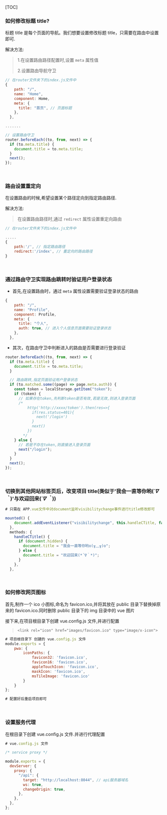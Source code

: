 [TOC]

### 如何修改标题 title?

标题 title 是每个页面的导航。我们想要设置修改标题 title，只需要在路由中设置即可.

解决方法:

> 1.在设置路由路径配置时,设置 `meta` 属性值
>
> 2.设置路由导航守卫

```js
// 在router文件夹下的index.js文件中
{
    path: "/",
    name: "Home",
    component: Home,
    meta: {
      title: "首页", // 页面标题
    },
  },

.......

// 设置路由守卫
router.beforeEach((to, from, next) => {
  if (to.meta.title) {
    document.title = to.meta.title;
  }
  next();
});
```

&nbsp;

### 路由设置重定向

在设置路由的时候,希望设置某个路径定向到指定路由路径.

解决方法:

> 在设置路由路径时,通过 `redirect` 属性设置重定向路由

```js
// 在router文件夹下的index.js文件中

.....
{
    path:'/', // 指定路由路径
    redirect:'/index', // 重定向的路由路径
}
```

&nbsp;

### 通过路由守卫实现路由跳转时验证用户登录状态

- 首先,在设置路由时，通过 `meta` 属性设置需要验证登录状态的路由

```js
{
    path: "/",
    name: "Profile",
    component: Profile,
    meta: {
      title: "个人",
      auth: true, // 进入个人信息页面需要验证登录状态
    },
  },
```

- 其次，在路由守卫中判断进入的路由是否需要进行登录验证

```js
router.beforeEach((to, from, next) => {
  if (to.meta.title) {
    document.title = to.meta.title;
  }

  // 路由跳转,指定页面验证用户登录状态
  if (to.matched.some((page) => page.meta.auth)) {
    const token = localStorage.getItem("token");
    if (token) {
      // 如果存在token,先判断token是否有效,若是无效,则进入登录页面
      /*
          http('http://xxxx/token').then(res=>{
            if(res.status=401){
              next('/login')
            }
            next()
          })
        */
    } else {
      // 若是不存在token,则直接进入登录页面
      next("/login");
    }
  }
  next();
});
```

&nbsp;

### 切换到其他网站标签页后，改变项目 title(类似于'我会一直等你哟(_´∇ ｀_)'与欢迎回来(_´∇ ｀_))

```js
# 只需在 APP.vue文件中对document监听visibilitychange事件进行title修改即可

mounted() {
    document.addEventListener("visibilitychange", this.handleCTitle, false);
  },
  methods: {
    handleCTitle() {
      if (document.hidden) {
        document.title = "我会一直等你哟o(╥﹏╥)o";
      } else {
        document.title = "欢迎回来(*´∇｀*)";
      }
    },
  },
```

&nbsp;

### 如何修改网页图标

首先,制作一个 ico 小图标,命名为 favicon.ico,并将其放在 public 目录下替换掉原来的 favicon.ico.同时删除 public 目录下的 img 目录中的 vue 图片

接下来,在项目根目录下创建 vue.config.js 文件,并进行配置

> `<link rel="icon" href="images/favicon.ico" type="image/x-icon">`

```js
# 项目根目录下 创建的 vue.config.js 文件
module.exports = {
    pwa: {
        iconPaths: {
            favicon32: 'favicon.ico',
            favicon16: 'favicon.ico',
            appleTouchIcon: 'favicon.ico',
            maskIcon: 'favicon.ico',
            msTileImage: 'favicon.ico'
        }
    }
};

# 配置好后重启项目即可
```

&nbsp;

### 设置服务代理

在根目录下创建 vue.config.js 文件.并进行代理配置

```js
# vue.config.js 文件

/* service proxy */

module.exports = {
  devServer: {
    proxy: {
      "/api": {
        target: "http://localhost:8044", // api服务器域名
        ws: true,
        changeOrigin: true,
      },
    },
  },
};

```
